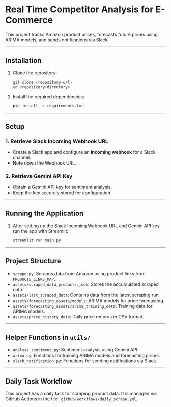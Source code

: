 
# Real Time Competitor Analysis for E-Commerce

This project tracks Amazon product prices, forecasts future prices using ARIMA models, and sends notifications via Slack.

---

## Installation

1. Clone the repository:
   ```bash
   git clone <repository-url>
   cd <repository-directory>
   ```

2. Install the required dependencies:
   ```bash
   pip install -r requirements.txt
   ```

---

## Setup

### 1. Retrieve Slack Incoming Webhook URL
- Create a Slack app and configure an **incoming webhook** for a Slack channel.
- Note down the Webhook URL.

### 2. Retrieve Gemini API Key
- Obtain a Gemini API key for sentiment analysis.
- Keep the key securely stored for configuration.

---

## Running the Application

1. After setting up the Slack Incoming Webhook URL and Gemini API key, run the app with Streamlit:
   ```bash
   streamlit run main.py
   ```

---

## Project Structure

- `scrape.py`: Scrapes data from Amazon using product links from `PRODUCTS_LINKS_MAP`.
- `assets/scraped_data_products.json`: Stores the accumulated scraped data.
- `assets/last_scraped_data`: Contains data from the latest scraping run.
- `assets/forecasting_assets/models`: ARIMA models for price forecasting.
- `assets/forecasting_assets/arima_training_data`: Training data for ARIMA models.
- `assets/price_history_data`: Daily price records in CSV format.

---

## Helper Functions in `utils/`

- `analyse_sentiment.py`: Sentiment analysis using Gemini API.
- `arima.py`: Functions for training ARIMA models and forecasting prices.
- `slack_notification.py`: Functions for sending notifications via Slack.

---

## Daily Task Workflow

This project has a daily task for scraping product data. It is managed via GitHub Actions in the file `.github/workflows/daily_scrape.yml`.
